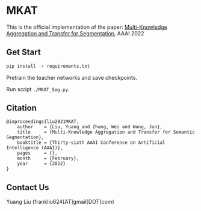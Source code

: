 # MKAT

This is the official implementation of the paper: [Multi-Knowledge Aggregation and Transfer for Segmentation](./), AAAI 2022


## Get Start

```bash
pip install -r requirements.txt 
```
Pretrain the teacher networks and save checkpoints.

Run script `./MKAT_Seg.py`.

## Citation

```
@inproceedings{liu2021MKAT,
    author    = {Liu, Yuang and Zhang, Wei and Wang, Jun},
    title     = {Multi-Knowledge Aggregation and Transfer for Semantic Segmentation},
    booktitle = {Thirty-sixth AAAI Conference on Artificial Intelligence (AAAI)},
    pages     = {},
    month     = {February},
    year      = {2022}
}
```

## Contact Us

Yuang Liu (frankliu624[AT]gmail[DOT]com)
